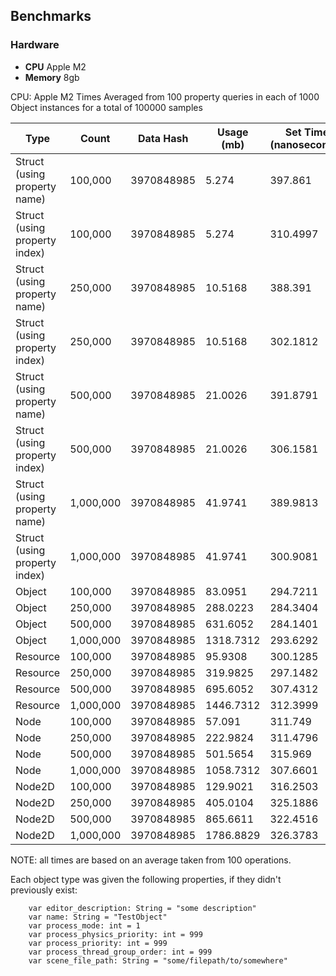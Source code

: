 ## Benchmarks

### Hardware
- **CPU** Apple M2
- **Memory** 8gb

CPU: Apple M2
Times Averaged from 100 property queries in each of 1000 Object instances for a total of 100000 samples

| Type | **Count** | Data Hash | Usage (mb) | Set Time (nanoseconds) | Get Time (nanoseconds) |
|------|-------|-----------|------------|------------------------|------------------------|
| Struct (using property name) | 100,000 | 3970848985 | 5.274 | 397.861 | 340.9386 |
| Struct (using property index) | 100,000 | 3970848985 | 5.274 | 310.4997 | 242.5218 |
| Struct (using property name) | 250,000 | 3970848985 | 10.5168 | 388.391 | 333.8981 |
| Struct (using property index) | 250,000 | 3970848985 | 10.5168 | 302.1812 | 239.4414 |
| Struct (using property name) | 500,000 | 3970848985 | 21.0026 | 391.8791 | 331.7904 |
| Struct (using property index) | 500,000 | 3970848985 | 21.0026 | 306.1581 | 239.7895 |
| Struct (using property name) | 1,000,000 | 3970848985 | 41.9741 | 389.9813 | 325.911 |
| Struct (using property index) | 1,000,000 | 3970848985 | 41.9741 | 300.9081 | 233.9196 |
| Object | 100,000 | 3970848985 | 83.0951 | 294.7211 | 234.7708 |
| Object | 250,000 | 3970848985 | 288.0223 | 284.3404 | 229.1703 |
| Object | 500,000 | 3970848985 | 631.6052 | 284.1401 | 227.5801 |
| Object | 1,000,000 | 3970848985 | 1318.7312 | 293.6292 | 237 |
| Resource | 100,000 | 3970848985 | 95.9308 | 300.1285 | 245.0109 |
| Resource | 250,000 | 3970848985 | 319.9825 | 297.1482 | 248.22 |
| Resource | 500,000 | 3970848985 | 695.6052 | 307.4312 | 247.6692 |
| Resource | 1,000,000 | 3970848985 | 1446.7312 | 312.3999 | 247.7789 |
| Node | 100,000 | 3970848985 | 57.091 | 311.749 | 262.0792 |
| Node | 250,000 | 3970848985 | 222.9824 | 311.4796 | 260.5486 |
| Node | 500,000 | 3970848985 | 501.5654 | 315.969 | 265.1715 |
| Node | 1,000,000 | 3970848985 | 1058.7312 | 307.6601 | 256.6099 |
| Node2D | 100,000 | 3970848985 | 129.9021 | 316.2503 | 276.711 |
| Node2D | 250,000 | 3970848985 | 405.0104 | 325.1886 | 285.6207 |
| Node2D | 500,000 | 3970848985 | 865.6611 | 322.4516 | 284.6098 |
| Node2D | 1,000,000 | 3970848985 | 1786.8829 | 326.3783 | 289.6905 |


NOTE: all times are based on an average taken from 100 operations.

Each object type was given the following properties, if they didn't previously exist:
```
    var editor_description: String = "some description"
    var name: String = "TestObject"
    var process_mode: int = 1
    var process_physics_priority: int = 999
    var process_priority: int = 999
    var process_thread_group_order: int = 999
    var scene_file_path: String = "some/filepath/to/somewhere"
```
